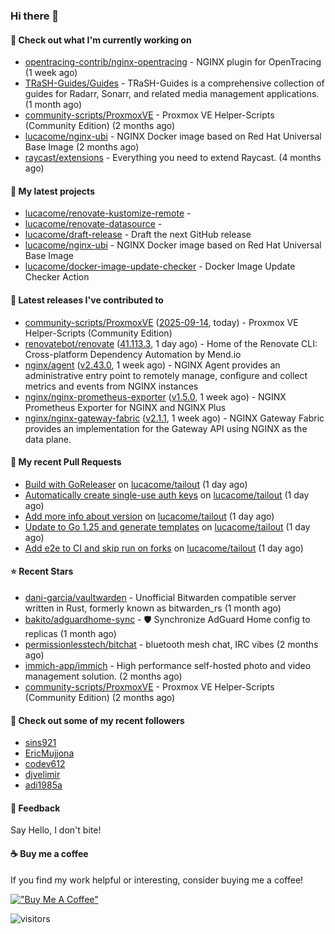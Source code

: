 ### Hi there 👋

#### 👷 Check out what I'm currently working on

- [opentracing-contrib/nginx-opentracing](https://github.com/opentracing-contrib/nginx-opentracing) - NGINX plugin for OpenTracing (1 week ago)
- [TRaSH-Guides/Guides](https://github.com/TRaSH-Guides/Guides) - TRaSH-Guides is a comprehensive collection of guides for Radarr, Sonarr, and related media management applications. (1 month ago)
- [community-scripts/ProxmoxVE](https://github.com/community-scripts/ProxmoxVE) - Proxmox VE Helper-Scripts (Community Edition)  (2 months ago)
- [lucacome/nginx-ubi](https://github.com/lucacome/nginx-ubi) - NGINX Docker image based on Red Hat Universal Base Image (2 months ago)
- [raycast/extensions](https://github.com/raycast/extensions) - Everything you need to extend Raycast. (4 months ago)

#### 🌱 My latest projects

- [lucacome/renovate-kustomize-remote](https://github.com/lucacome/renovate-kustomize-remote) - 
- [lucacome/renovate-datasource](https://github.com/lucacome/renovate-datasource) - 
- [lucacome/draft-release](https://github.com/lucacome/draft-release) - Draft the next GitHub release
- [lucacome/nginx-ubi](https://github.com/lucacome/nginx-ubi) - NGINX Docker image based on Red Hat Universal Base Image
- [lucacome/docker-image-update-checker](https://github.com/lucacome/docker-image-update-checker) - Docker Image Update Checker Action

#### 🔭 Latest releases I've contributed to

- [community-scripts/ProxmoxVE](https://github.com/community-scripts/ProxmoxVE) ([2025-09-14](https://github.com/community-scripts/ProxmoxVE/releases/tag/2025-09-14), today) - Proxmox VE Helper-Scripts (Community Edition) 
- [renovatebot/renovate](https://github.com/renovatebot/renovate) ([41.113.3](https://github.com/renovatebot/renovate/releases/tag/41.113.3), 1 day ago) - Home of the Renovate CLI: Cross-platform Dependency Automation by Mend.io
- [nginx/agent](https://github.com/nginx/agent) ([v2.43.0](https://github.com/nginx/agent/releases/tag/v2.43.0), 1 week ago) - NGINX Agent provides an administrative entry point to remotely manage, configure and collect metrics and events from NGINX instances
- [nginx/nginx-prometheus-exporter](https://github.com/nginx/nginx-prometheus-exporter) ([v1.5.0](https://github.com/nginx/nginx-prometheus-exporter/releases/tag/v1.5.0), 1 week ago) - NGINX Prometheus Exporter for NGINX and NGINX Plus
- [nginx/nginx-gateway-fabric](https://github.com/nginx/nginx-gateway-fabric) ([v2.1.1](https://github.com/nginx/nginx-gateway-fabric/releases/tag/v2.1.1), 1 week ago) - NGINX Gateway Fabric provides an implementation for the Gateway API using NGINX as the data plane.

#### 🔨 My recent Pull Requests

- [Build with GoReleaser](https://github.com/lucacome/tailout/pull/6) on [lucacome/tailout](https://github.com/lucacome/tailout) (1 day ago)
- [Automatically create single-use auth keys](https://github.com/lucacome/tailout/pull/5) on [lucacome/tailout](https://github.com/lucacome/tailout) (1 day ago)
- [Add more info about version](https://github.com/lucacome/tailout/pull/4) on [lucacome/tailout](https://github.com/lucacome/tailout) (1 day ago)
- [Update to Go 1.25 and generate templates](https://github.com/lucacome/tailout/pull/3) on [lucacome/tailout](https://github.com/lucacome/tailout) (1 day ago)
- [Add e2e to CI and skip run on forks](https://github.com/lucacome/tailout/pull/2) on [lucacome/tailout](https://github.com/lucacome/tailout) (1 day ago)

#### ⭐ Recent Stars

- [dani-garcia/vaultwarden](https://github.com/dani-garcia/vaultwarden) - Unofficial Bitwarden compatible server written in Rust, formerly known as bitwarden_rs (1 month ago)
- [bakito/adguardhome-sync](https://github.com/bakito/adguardhome-sync) - 🛡️ Synchronize AdGuard Home config to replicas (1 month ago)
- [permissionlesstech/bitchat](https://github.com/permissionlesstech/bitchat) - bluetooth mesh chat, IRC vibes (2 months ago)
- [immich-app/immich](https://github.com/immich-app/immich) - High performance self-hosted photo and video management solution. (2 months ago)
- [community-scripts/ProxmoxVE](https://github.com/community-scripts/ProxmoxVE) - Proxmox VE Helper-Scripts (Community Edition)  (2 months ago)

#### 👯 Check out some of my recent followers

- [sins921](https://github.com/sins921)
- [EricMujjona](https://github.com/EricMujjona)
- [codev612](https://github.com/codev612)
- [djvelimir](https://github.com/djvelimir)
- [adi1985a](https://github.com/adi1985a)

#### 💬 Feedback

Say Hello, I don't bite!

#### ☕ Buy me a coffee

If you find my work helpful or interesting, consider buying me a coffee!

[!["Buy Me A Coffee"](https://www.buymeacoffee.com/assets/img/custom_images/orange_img.png)](https://www.buymeacoffee.com/lucacome)

![visitors](https://visitor-badge.laobi.icu/badge?page_id=lucacome.visitor-badge)
#
